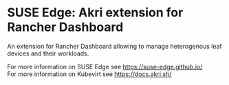 # SUSE Edge: Akri extension for Rancher Dashboard

An extension for Rancher Dashboard allowing to manage heterogenous leaf devices and their workloads.

For more information on SUSE Edge see https://suse-edge.github.io/ \
For more information on Kubevirt see https://docs.akri.sh/
